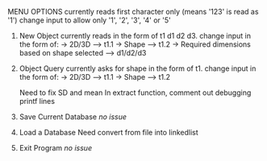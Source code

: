 MENU OPTIONS
	currently reads first character only (means '123' is read as '1')
	change input to allow only '1', '2', '3', '4' or '5'

1. New Object
	currently reads in the form of t1 d1 d2 d3.
	change input in the form of:
		-> 2D/3D						--> t1.1
		-> Shape						--> t1.2
		-> Required dimensions based on shape selected	--> d1/d2/d3

2. Object Query
	currently asks for shape in the form of t1.
	change input in the form of:
		-> 2D/3D	--> t1.1
		-> Shape	--> t1.2
		
	Need to fix SD and mean
	In extract function, comment out debugging printf lines
		
3. Save Current Database
	*no issue*
	
4. Load a Database
	Need convert from file into linkedlist
	
5. Exit Program 
	*no issue*

		 

